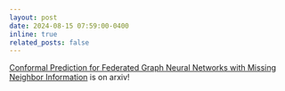 ```yaml
---
layout: post
date: 2024-08-15 07:59:00-0400
inline: true
related_posts: false
---
```


[Conformal Prediction for Federated Graph Neural Networks with Missing Neighbor Information](https://arxiv.org/abs/2410.14010) is on arxiv!